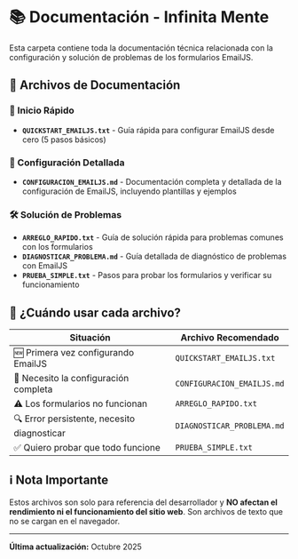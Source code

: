 # 📚 Documentación - Infinita Mente

Esta carpeta contiene toda la documentación técnica relacionada con la configuración y solución de problemas de los formularios EmailJS.

## 📄 Archivos de Documentación

### 🚀 Inicio Rápido
- **`QUICKSTART_EMAILJS.txt`** - Guía rápida para configurar EmailJS desde cero (5 pasos básicos)

### 🔧 Configuración Detallada
- **`CONFIGURACION_EMAILJS.md`** - Documentación completa y detallada de la configuración de EmailJS, incluyendo plantillas y ejemplos

### 🛠️ Solución de Problemas
- **`ARREGLO_RAPIDO.txt`** - Guía de solución rápida para problemas comunes con los formularios
- **`DIAGNOSTICAR_PROBLEMA.md`** - Guía detallada de diagnóstico de problemas con EmailJS
- **`PRUEBA_SIMPLE.txt`** - Pasos para probar los formularios y verificar su funcionamiento

## 🎯 ¿Cuándo usar cada archivo?

| Situación | Archivo Recomendado |
|-----------|-------------------|
| 🆕 Primera vez configurando EmailJS | `QUICKSTART_EMAILJS.txt` |
| 📖 Necesito la configuración completa | `CONFIGURACION_EMAILJS.md` |
| ⚠️ Los formularios no funcionan | `ARREGLO_RAPIDO.txt` |
| 🔍 Error persistente, necesito diagnosticar | `DIAGNOSTICAR_PROBLEMA.md` |
| ✅ Quiero probar que todo funcione | `PRUEBA_SIMPLE.txt` |

## ℹ️ Nota Importante

Estos archivos son solo para referencia del desarrollador y **NO afectan el rendimiento ni el funcionamiento del sitio web**. Son archivos de texto que no se cargan en el navegador.

---

**Última actualización:** Octubre 2025

